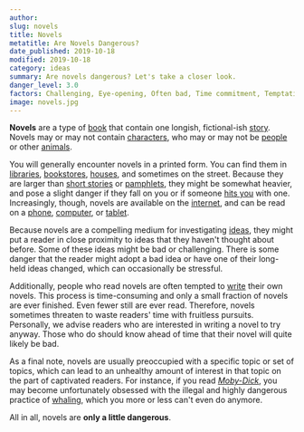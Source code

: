 ```yaml
---
author:
slug: novels
title: Novels
metatitle: Are Novels Dangerous?
date_published: 2019-10-18
modified: 2019-10-18
category: ideas
summary: Are novels dangerous? Let's take a closer look.
danger_level: 3.0
factors: Challenging, Eye-opening, Often bad, Time commitment, Temptation to recreate
image: novels.jpg
---
```


**Novels** are a type of [book](/ideas/books) that contain one longish, fictional-ish [story](/ideas/stories). Novels may or may not contain [characters](/ideas/characters), who may or may not be [people](/animals/people) or other [animals](/animals).

You will generally encounter novels in a printed form. You can find them in [libraries](/places/libraries), [bookstores](/places/libraries), [houses](/places/houses), and sometimes on the street. Because they are larger than [short stories](/ideas/short-stories) or [pamphlets](/ideas/pamphlets), they might be somewhat heavier, and pose a slight danger if they fall on you or if someone [hits you](/activities/violence) with one. Increasingly, though, novels are available on the [internet](/ideas/internet), and can be read on a [phone](/minerals/phones), [computer](/minerals/computers), or [tablet](/minerals/tablets).

Because novels are a compelling medium for investigating [ideas](/ideas), they might put a reader in close proximity to ideas that they haven't thought about before. Some of these ideas might be bad or challenging. There is some danger that the reader might adopt a bad idea or have one of their long-held ideas changed, which can occasionally be stressful.

Additionally, people who read novels are often tempted to [write](/activities/writing) their own novels. This process is time-consuming and only a small fraction of novels are ever finished. Even fewer still are ever read. Therefore, novels sometimes threaten to waste readers' time with fruitless pursuits. Personally, we advise readers who are interested in writing a novel to try anyway. Those who do should know ahead of time that their novel will quite likely be bad.

As a final note, novels are usually preoccupied with a specific topic or set of topics, which can lead to an unhealthy amount of interest in that topic on the part of captivated readers. For instance, if you read *[Moby-Dick](/ideas/moby-dick)*, you may become unfortunately obsessed with the illegal and highly dangerous practice of [whaling](/activities/whaling), which you more or less can't even do anymore.

All in all, novels are **only a little dangerous**.
